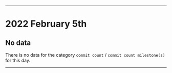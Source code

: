 
***

# 2022 February 5th

## No data

There is no data for the category `commit count` / `commit count milestone(s)` for this day.

***
